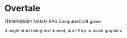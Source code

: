 # Overtale
(TEMPORARY NAME) RPG ComputerCraft game

It might start being text-based, but i'll try to make graphics
